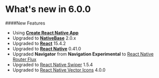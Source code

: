 #  What's new in 6.0.0

####New Features

*   Using [**Create React Native App**](https://github.com/react-community/create-react-native-app)
* Upgraded to [**NativeBase**](http://nativebase.io/docs/v2.0.0/) 2.0.x
* Upgraded to [**React**](https://facebook.github.io/react/) 15.4.2
* Upgraded to [**React Native**](https://github.com/facebook/react-native) 0.41.0
* Upgraded **Navigator** from **Navigation Experimental** to [React Native Router Flux](https://github.com/aksonov/react-native-router-flux)
* Upgraded to [React Native Swiper](https://github.com/leecade/react-native-swiper) 1.5.4
* Upgraded to [React Native Vector Icons](https://github.com/oblador/react-native-vector-icons) 4.0.0
